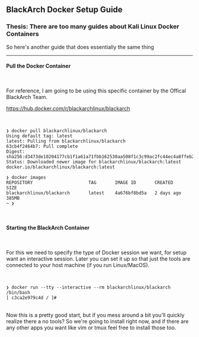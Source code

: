 ## BlackArch Docker Setup Guide

### Thesis: There are too many guides about Kali Linux Docker Containers
So here's another guide that does essentially the same thing

---

#### Pull the Docker Container

<br>

For reference, I am going to be using this specific container by the Offical BlackArch Team.

https://hub.docker.com/r/blackarchlinux/blackarch

<br>

```
❯ docker pull blackarchlinux/blackarch
Using default tag: latest
latest: Pulling from blackarchlinux/blackarch
63cb4f2464b7: Pull complete
Digest: sha256:d3473de10204177cb1f1a61a71fbb162530aa508f1c3c99ac2fc44ec4a8ffeb2
Status: Downloaded newer image for blackarchlinux/blackarch:latest
docker.io/blackarchlinux/blackarch:latest

❯ docker images
REPOSITORY                     TAG       IMAGE ID       CREATED        SIZE
blackarchlinux/blackarch       latest    4a676bf8bd5a   2 days ago     385MB
~ ❯
```

<br>

#### Starting the BlackArch Container

<br>

For this we need to specify the type of Docker session we want, for setup want an interactive session. Later you can set it up so that just the tools are connected to your host machine (if you run Linux/MacOS). 

<br>

```
❯ docker run --tty --interactive --rm blackarchlinux/blackarch /bin/bash
[ c3ca2e979c4d / ]#
```
<br>
Now this is a pretty good start, but if you mess around a bit you'll quickly realize there a no tools? So we're going to install right now, and if there are any other apps you want like vim or tmux feel free to install those too.

<br>





